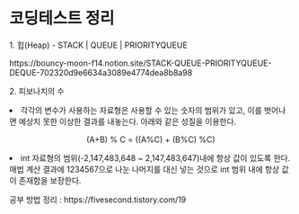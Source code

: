 <h1>코딩테스트 정리</h1>

<p>1. 힙(Heap) - STACK | QUEUE | PRIORITYQUEUE</p>
<p>https://bouncy-moon-f14.notion.site/STACK-QUEUE-PRIORITYQUEUE-DEQUE-702320d9e6634a3089e4774dea8b8a98</p>

<p>2. 피보나치의 수</p> 
<li>각각의 변수가 사용하는 자료형은 사용할 수 있는 숫자의 범위가 있고, 이를 벗어나면 예상치 못한 이상한 결과를 내놓는다. 아래와 같은 성질을 이용한다. </li>
<p align="center">(A+B) % C = ((A%C) + (B%C) %C)<p>
<li> int 자료형의 범위(-2,147,483,648 ~ 2,147,483,647)내에 항상 값이 있도록 한다. 매법 계산 결과에 1234567으로 나눈 나머지를 대신 넣는 것으로 int 범위 내에 항상 값이 존재함을 보장한다. </li>

<p>공부 방법 정리 : https://fivesecond.tistory.com/19</p>
